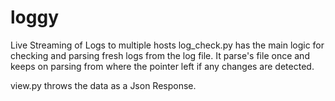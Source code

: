 # loggy
Live Streaming of Logs to multiple hosts
log_check.py has the main logic for checking and parsing fresh logs from the log file. It parse's file once and keeps on parsing from where the pointer left if any changes are detected.

view.py throws the data as a Json Response.
